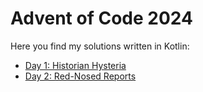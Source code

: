 # Advent of Code 2024

Here you find my solutions written in Kotlin:

* [Day 1: Historian Hysteria](src/main/kotlin/Day01.kt)
* [Day 2: Red-Nosed Reports](src/main/kotlin/Day02.kt)
